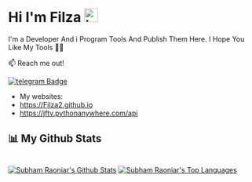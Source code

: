 ## <h1>Hi I'm Filza  <img src="https://user-images.githubusercontent.com/1303154/88677602-1635ba80-d120-11ea-84d8-d263ba5fc3c0.gif" width="28px" alt="hi"></h1>

I'm a Developer And i Program Tools And Publish Them Here. I Hope You Like My Tools 📲🔭

:mailbox: Reach me out!

[![telegram Badge](https://img.shields.io/badge/-@TweakPY-1ca0f1?style=flat&labelColor=1ca0f1&logo=telegram&logoColor=white)](https://t.me/TweakPY)

<!-- TODO: Add last video link -->

- My websites:
- https://Filza2.github.io
- https://jftv.pythonanywhere.com/api

## 📊 My Github Stats

  <br/>
    <a href="https://github-readme-stats.vercel.app/api?username=vv1ck&theme=tokyonight"><img alt="Subham Raoniar's Github Stats" src="https://github-readme-stats.vercel.app/api?username=vv1ck&theme=tokyonight" /></a>
  <a href="https://github.com/Filza2"><img alt="Subham Raoniar's Top Languages" src="https://github-readme-stats.vercel.app/api/top-langs/?username=vv1ck&theme=react&hide_border=true&bg_color=0D1117" /></a>
  <br/>
